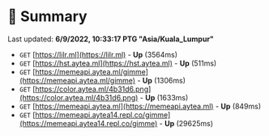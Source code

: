 # 📖 Summary
Last updated: **6/9/2022, 10:33:17 PTG "Asia/Kuala_Lumpur"**

- `GET` [https://lilr.ml](https://lilr.ml) - **Up** (3564ms)
- `GET` [https://hst.aytea.ml](https://hst.aytea.ml) - **Up** (511ms)
- `GET` [https://memeapi.aytea.ml/gimme](https://memeapi.aytea.ml/gimme) - **Up** (1306ms)
- `GET` [https://color.aytea.ml/4b31d6.png](https://color.aytea.ml/4b31d6.png) - **Up** (1633ms)
- `GET` [https://memeapi.aytea.ml](https://memeapi.aytea.ml) - **Up** (849ms)
- `GET` [https://memeapi.aytea14.repl.co/gimme](https://memeapi.aytea14.repl.co/gimme) - **Up** (29625ms)

